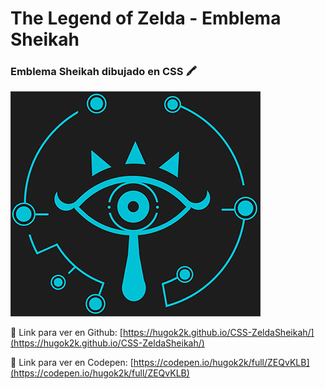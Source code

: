 # The Legend of Zelda - Emblema Sheikah

### Emblema Sheikah dibujado en CSS 🖍️
![Emblema Sheikah](https://github.com/hugok2k/CSS-ZeldaSheikah/blob/master/sheikah.jpg?raw=true)  

🔗 Link para ver en Github: [https://hugok2k.github.io/CSS-ZeldaSheikah/](https://hugok2k.github.io/CSS-ZeldaSheikah/)

🔗 Link para ver en Codepen: [https://codepen.io/hugok2k/full/ZEQvKLB](https://codepen.io/hugok2k/full/ZEQvKLB)
